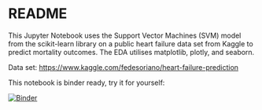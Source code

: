 # README

This Jupyter Notebook uses the Support Vector Machines (SVM) model from the scikit-learn library on a public heart failure data set from Kaggle to predict mortality outcomes. The EDA utilises matplotlib, plotly, and seaborn.

Data set:
https://www.kaggle.com/fedesoriano/heart-failure-prediction 

This notebook is binder ready, try it for yourself:

[![Binder](https://mybinder.org/badge_logo.svg)](https://mybinder.org/v2/gh/ChetanRaval/Heart_Failure_SVM/HEAD)